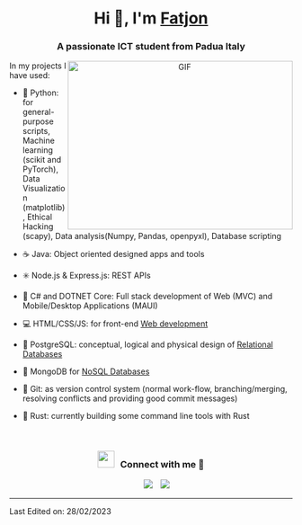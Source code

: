 <h1 align="center">Hi 👋, I'm <a href="https://github.com/fatjonfreskina/" target="blank">
Fatjon</a></h1>
<h3 align="center">A passionate ICT student from Padua Italy</h3>

<a target="_blank" align="center">
  <img align="right" top="500" height="300" width="400" alt="GIF" src="https://media.giphy.com/media/SWoSkN6DxTszqIKEqv/giphy.gif">
</a>

In my projects I have used: 

- :snake: Python: for general-purpose scripts, Machine learning (scikit and PyTorch), Data Visualization (matplotlib), Ethical Hacking (scapy), Data analysis(Numpy, Pandas, openpyxl), Database scripting

- :coffee: Java: Object oriented designed apps and tools

- :eight_spoked_asterisk: Node.js & Express.js: REST APIs

- :large_blue_diamond: C\# and DOTNET Core: Full stack development of Web (MVC) and Mobile/Desktop Applications (MAUI)

- :computer: HTML/CSS/JS: for front-end [Web development](https://github.com/fatjonfreskina/Gym-web-app-unipd)

- :elephant: PostgreSQL: conceptual, logical and physical design of [Relational Databases](https://github.com/fatjonfreskina/Foundations-of-databases-unipd/blob/main/dbms/fdb-homework3-template/new_relational.drawio.pdf)

- :seedling: MongoDB for [NoSQL Databases](https://github.com/fatjonfreskina/Crossfit-api-mongodb)

- :herb: Git: as version control system (normal work-flow, branching/merging, resolving conflicts and providing good commit messages)

- :rocket: Rust: currently building some command line tools with Rust

<br/>
<h3 align="center" > <img src="https://media.giphy.com/media/iY8CRBdQXODJSCERIr/giphy.gif" width="30" height="30" style="margin-right: 10px;">Connect with me 🤝 </h3>

<p align="center">

 <div align="center"  class="icons-social" style="margin-left: 10px;">
        <a style="margin-left: 10px;"  target="_blank" href="https://www.linkedin.com/in/fatjon-freskina-b54b3a18a/">
			<img src="https://img.icons8.com/doodle/40/000000/linkedin--v2.png"></a>
        <a style="margin-left: 10px;" target="_blank" href="https://github.com/fatjonfreskina/">
		<img src="https://img.icons8.com/doodle/40/000000/github--v1.png"></a>
      </div>
</p>

---

Last Edited on: 28/02/2023
